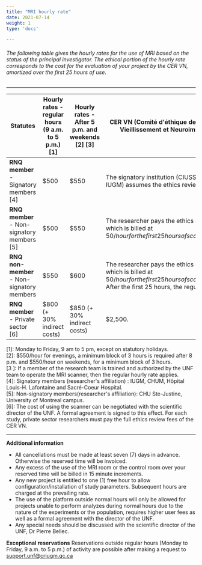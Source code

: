 ```yaml
---
title: "MRI hourly rate"
date: 2021-07-14
weight: 1
type: 'docs'

---
```

###### The following table gives the hourly rates for the use of MRI based on the status of the principal investigator. The ethical portion of the hourly rate corresponds to the cost for the evaluation of your project by the CER VN, amortized over the first 25 hours of use.
---
|Statutes       |Hourly rates - regular hours (9 a.m. to 5 p.m.) [1]|Hourly rates - After 5 p.m. and weekends [2] [3]|CER VN (Comité d'éthique de la recherche-Vieillissement et Neuroimagerie)rate |
|-------|---------------------------------------------|--------------------------------------------------|----------------------------------------------------------------------------------|
| **RNQ member** - Signatory members [4] | $500 | $550 | The signatory institution (CIUSSS-CSMTL-IUGM) assumes the ethics review fees. |
| **RNQ member** - Non-signatory members [5] | $500 | $550 | The researcher pays the ethics review fee which is billed at $50/hour for the first 25 hours of scanner use ($1250). |
| **RNQ non-member** - Non-signatory members | $550 | $600 | The researcher pays the ethics review fee which is billed at $50/hour for the first 25 hours of scanner use ($1250). After the first 25 hours, the regular rate applies. |
| **RNQ member** - Private sector [6] | $800 (+ 30% indirect costs) | $850 (+ 30% indirect costs) | $2,500. |

[1]: Monday to Friday, 9 am to 5 pm, except on statutory holidays. <br/> [2]: $550/hour for evenings, a minimum block of 3 hours is required after 8 p.m. and $550/hour on weekends, for a minimum block of 3 hours. <br/> [3 ]: If a member of the research team is trained and authorized by the UNF team to operate the MRI scanner, then the regular hourly rate applies. <br/> [4]: ​​Signatory members (researcher's affiliation) : IUGM, CHUM, Hôpital Louis-H. Lafontaine and Sacré-Coeur Hospital. <br/> [5]: Non-signatory members(researcher's affiliation): CHU Ste-Justine, University of Montreal campus. <br/> [6]: The cost of using the scanner can be negotiated with the scientific director of the UNF. A formal agreement is signed to this effect. For each study, private sector researchers must pay the full ethics review fees of the CER VN.



---


__Additional information__

- All cancellations must be made at least seven (7) days in advance. Otherwise the reserved time will be invoiced.
- Any excess of the use of the MRI room or the control room over your reserved time will be billed in 15 minute increments.
- Any new project is entitled to one (1) free hour to allow configuration/installation of study parameters. Subsequent hours are charged at the prevailing rate.
- The use of the platform outside normal hours will only be allowed for projects unable to perform analyzes during normal hours due to the nature of the experiments or the population, requires higher user fees as well as a formal agreement with the director of the UNF.
- Any special needs should be discussed with the scientific director of the UNF, Dr Pierre Bellec.



__Exceptional reservations__
Reservations outside regular hours (Monday to Friday, 9 a.m. to 5 p.m.) of activity are possible after making a request to support.unf@criugm.qc.ca
